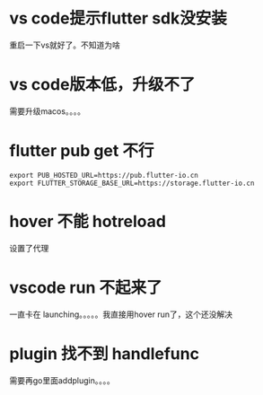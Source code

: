 #  vs code提示flutter sdk没安装

重启一下vs就好了。不知道为啥

# vs code版本低，升级不了 

需要升级macos。。。。

# flutter pub get 不行

```
export PUB_HOSTED_URL=https://pub.flutter-io.cn
export FLUTTER_STORAGE_BASE_URL=https://storage.flutter-io.cn
```

# hover 不能 hotreload

设置了代理


# vscode run 不起来了

一直卡在 launching。。。。。我直接用hover run了，这个还没解决


# plugin 找不到 handlefunc

需要再go里面addplugin。。。。
